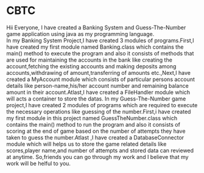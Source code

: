 # CBTC
Hii Everyone, 
     I have created a Banking System and Guess-The-Number game application using java as my programming language.        
     In my Banking System Project,I have created 3 modules of programs.First,I have created my first module named Banking.class which contains the main() method to execute the program and also it consists of methods that are used for maintaining the accounts in the bank like creating the account,fetching the existing accounts and making deposits among accounts,withdrawing of amount,transferring of amounts etc.,Next,I have created a MyAccount module which consists of particular persons account details like person-name,his/her account number and remaining balance amount in their account.Atlast,I have created a FileHandler module which will acts a container to store the datas.
      In my Guess-The-Number game project,I have created 2 modules of programs which are required to execute the necessary operations like guessing of the number.First,i have created my first module in this project named GuessTheNumber.class which contains the main() method to run the program and also it consists of scoring at the end of game based on the number of attempts they have taken to guess the number.Atlast ,I have created a DatabaseConnector module which will helps us to store the game related details like scores,player name,and number of attempts and stored data can reviewed at anytime.
So,friends you can go through my work and I believe that my work will be helful to you.
